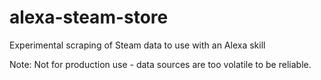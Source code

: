 # alexa-steam-store
Experimental scraping of Steam data to use with an Alexa skill

Note: Not for production use - data sources are too volatile to be reliable.
